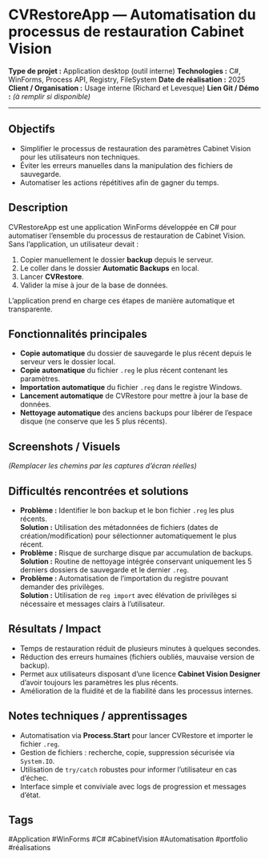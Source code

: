 # CVRestoreApp — Automatisation du processus de restauration Cabinet Vision

**Type de projet :** Application desktop (outil interne)
**Technologies :** C#, WinForms, Process API, Registry, FileSystem
**Date de réalisation :** 2025
**Client / Organisation :** Usage interne (Richard et Levesque)
**Lien Git / Démo :** _(à remplir si disponible)_

---

## Objectifs

- Simplifier le processus de restauration des paramètres Cabinet Vision pour les utilisateurs non techniques.
- Éviter les erreurs manuelles dans la manipulation des fichiers de sauvegarde.
- Automatiser les actions répétitives afin de gagner du temps.

## Description

CVRestoreApp est une application WinForms développée en C# pour automatiser l’ensemble du processus de restauration de Cabinet Vision.  
Sans l’application, un utilisateur devait :

1. Copier manuellement le dossier **backup** depuis le serveur.
2. Le coller dans le dossier **Automatic Backups** en local.
3. Lancer **CVRestore**.
4. Valider la mise à jour de la base de données.

L’application prend en charge ces étapes de manière automatique et transparente.

## Fonctionnalités principales

- **Copie automatique** du dossier de sauvegarde le plus récent depuis le serveur vers le dossier local.
- **Copie automatique** du fichier `.reg` le plus récent contenant les paramètres.
- **Importation automatique** du fichier `.reg` dans le registre Windows.
- **Lancement automatique** de CVRestore pour mettre à jour la base de données.
- **Nettoyage automatique** des anciens backups pour libérer de l’espace disque (ne conserve que les 5 plus récents).

## Screenshots / Visuels

_(Remplacer les chemins par les captures d’écran réelles)_

## Difficultés rencontrées et solutions

- **Problème :** Identifier le bon backup et le bon fichier `.reg` les plus récents.  
    **Solution :** Utilisation des métadonnées de fichiers (dates de création/modification) pour sélectionner automatiquement le plus récent.
- **Problème :** Risque de surcharge disque par accumulation de backups.  
    **Solution :** Routine de nettoyage intégrée conservant uniquement les 5 derniers dossiers de sauvegarde et le dernier `.reg`.
- **Problème :** Automatisation de l’importation du registre pouvant demander des privilèges.  
    **Solution :** Utilisation de `reg import` avec élévation de privilèges si nécessaire et messages clairs à l’utilisateur.

## Résultats / Impact

- Temps de restauration réduit de plusieurs minutes à quelques secondes.
- Réduction des erreurs humaines (fichiers oubliés, mauvaise version de backup).
- Permet aux utilisateurs disposant d’une licence **Cabinet Vision Designer** d’avoir toujours les paramètres les plus récents.
- Amélioration de la fluidité et de la fiabilité dans les processus internes.

## Notes techniques / apprentissages

- Automatisation via **Process.Start** pour lancer CVRestore et importer le fichier `.reg`.
- Gestion de fichiers : recherche, copie, suppression sécurisée via `System.IO`.
- Utilisation de `try/catch` robustes pour informer l’utilisateur en cas d’échec.
- Interface simple et conviviale avec logs de progression et messages d’état.

## Tags

#Application #WinForms #C# #CabinetVision #Automatisation #portfolio #réalisations
